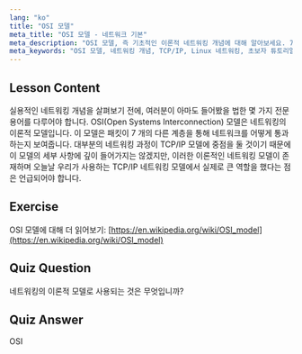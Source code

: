 ```yaml
---
lang: "ko"
title: "OSI 모델"
meta_title: "OSI 모델 - 네트워크 기본"
meta_description: "OSI 모델, 즉 기초적인 이론적 네트워킹 개념에 대해 알아보세요. 7 개 계층과 TCP/IP와의 관련성을 이해합니다. 초보자를 위한 필수 Linux 네트워킹 가이드입니다."
meta_keywords: "OSI 모델, 네트워킹 개념, TCP/IP, Linux 네트워킹, 초보자 튜토리얼, 네트워크 계층, 이론적 모델"
---
```


## Lesson Content

실용적인 네트워킹 개념을 살펴보기 전에, 여러분이 아마도 들어봤을 법한 몇 가지 전문 용어를 다루어야 합니다. OSI(Open Systems Interconnection) 모델은 네트워킹의 이론적 모델입니다. 이 모델은 패킷이 7 개의 다른 계층을 통해 네트워크를 어떻게 통과하는지 보여줍니다. 대부분의 네트워킹 과정이 TCP/IP 모델에 중점을 둘 것이기 때문에 이 모델의 세부 사항에 깊이 들어가지는 않겠지만, 이러한 이론적인 네트워킹 모델이 존재하며 오늘날 우리가 사용하는 TCP/IP 네트워킹 모델에서 실제로 큰 역할을 했다는 점은 언급되어야 합니다.

## Exercise

OSI 모델에 대해 더 읽어보기: [https://en.wikipedia.org/wiki/OSI_model](https://en.wikipedia.org/wiki/OSI_model)

## Quiz Question

네트워킹의 이론적 모델로 사용되는 것은 무엇입니까?

## Quiz Answer

OSI
